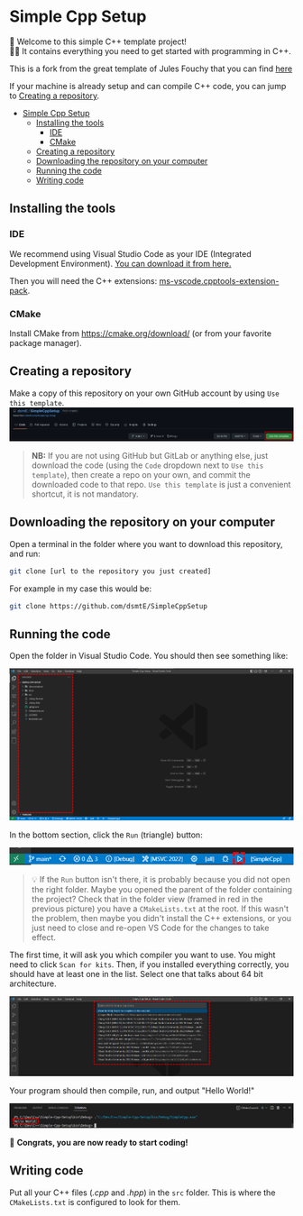 # Simple Cpp Setup

🎉 Welcome to this simple C++ template project!<br/>
👩‍💻 It contains everything you need to get started with programming in C++.

This is a fork from the great template of Jules Fouchy that you can find [here](https://github.com/JulesFouchy/Simple-Cpp-Setup)

If your machine is already setup and can compile C++ code, you can jump to [Creating a repository](#creating-a-repository).

- [Simple Cpp Setup](#simple-cpp-setup)
  - [Installing the tools](#installing-the-tools)
    - [IDE](#ide)
    - [CMake](#cmake)
  - [Creating a repository](#creating-a-repository)
  - [Downloading the repository on your computer](#downloading-the-repository-on-your-computer)
  - [Running the code](#running-the-code)
  - [Writing code](#writing-code)

## Installing the tools

### IDE

We recommend using Visual Studio Code as your IDE (Integrated Development Environment). [You can download it from here.](https://code.visualstudio.com/)

Then you will need the C++ extensions: [ms-vscode.cpptools-extension-pack](https://marketplace.visualstudio.com/items?itemName=ms-vscode.cpptools-extension-pack).

### CMake

Install CMake from https://cmake.org/download/ (or from your favorite package manager).

## Creating a repository

Make a copy of this repository on your own GitHub account by using `Use this template`.
![](./docs/use-this-template.png)

> **NB:** If you are not using GitHub but GitLab or anything else, just download the code (using the `Code` dropdown next to `Use this template`), then create a repo on your own, and commit the downloaded code to that repo. `Use this template` is just a convenient shortcut, it is not mandatory.

## Downloading the repository on your computer

Open a terminal in the folder where you want to download this repository, and run:
```bash
git clone [url to the repository you just created]
```

For example in my case this would be:
```bash
git clone https://github.com/dsmtE/SimpleCppSetup
```

## Running the code

Open the folder in Visual Studio Code. You should then see something like:

![](./docs/open-project.png)

In the bottom section, click the `Run` (triangle) button:

![](./docs/run.png)

> 💡 If the `Run` button isn't there, it is probably because you did not open the right folder. Maybe you opened the parent of the folder containing the project? Check that in the folder view (framed in red in the previous picture) you have a `CMakeLists.txt` at the root.
If this wasn't the problem, then maybe you didn't install the C++ extensions, or you just need to close and re-open VS Code for the changes to take effect.

The first time, it will ask you which compiler you want to use. You might need to click `Scan for kits`. Then, if you installed everything correctly, you should have at least one in the list. Select one that talks about 64 bit architecture.

![](./docs/select-a-kit.png)

Your program should then compile, run, and output "Hello World!"

![](./docs/hello-world.png)

🎉 **Congrats, you are now ready to start coding!**

## Writing code

Put all your C++ files (*.cpp* and *.hpp*) in the `src` folder.
This is where the `CMakeLists.txt` is configured to look for them.
